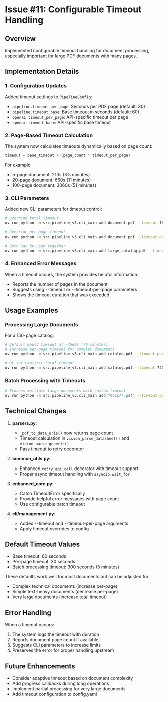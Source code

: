 # Issue #11: Configurable Timeout Handling

## Overview

Implemented configurable timeout handling for document processing, especially important for large PDF documents with many pages.

## Implementation Details

### 1. Configuration Updates

Added timeout settings to `PipelineConfig`:
- `pipeline.timeout_per_page`: Seconds per PDF page (default: 30)
- `pipeline.timeout_base`: Base timeout in seconds (default: 60)
- `openai.timeout_per_page`: API-specific timeout per page
- `openai.timeout_base`: API-specific base timeout

### 2. Page-Based Timeout Calculation

The system now calculates timeouts dynamically based on page count:
```python
timeout = base_timeout + (page_count * timeout_per_page)
```

For example:
- 5-page document: 210s (3.5 minutes)
- 20-page document: 660s (11 minutes)
- 100-page document: 3060s (51 minutes)

### 3. CLI Parameters

Added new CLI parameters for timeout control:
```bash
# Override total timeout
uv run python -m src.pipeline_v3.cli_main add document.pdf --timeout 1800

# Override per-page timeout
uv run python -m src.pipeline_v3.cli_main add document.pdf --timeout-per-page 45

# Both can be used together
uv run python -m src.pipeline_v3.cli_main add large_catalog.pdf --timeout 7200 --timeout-per-page 40
```

### 4. Enhanced Error Messages

When a timeout occurs, the system provides helpful information:
- Reports the number of pages in the document
- Suggests using --timeout or --timeout-per-page parameters
- Shows the timeout duration that was exceeded

## Usage Examples

### Processing Large Documents

For a 150-page catalog:
```bash
# Default would timeout at ~4560s (76 minutes)
# Increase per-page timeout for complex documents
uv run python -m src.pipeline_v3.cli_main add catalog.pdf --timeout-per-page 40

# Or set explicit total timeout
uv run python -m src.pipeline_v3.cli_main add catalog.pdf --timeout 7200  # 2 hours
```

### Batch Processing with Timeouts

```bash
# Process multiple large documents with custom timeout
uv run python -m src.pipeline_v3.cli_main add "docs/*.pdf" --timeout-per-page 35 --workers 2
```

## Technical Changes

1. **parsers.py**:
   - `_pdf_to_data_uris()` now returns page count
   - Timeout calculation in `vision_parse_datasheet()` and `vision_parse_generic()`
   - Pass timeout to retry decorator

2. **common_utils.py**:
   - Enhanced `retry_api_call` decorator with timeout support
   - Proper async timeout handling with `asyncio.wait_for`

3. **enhanced_core.py**:
   - Catch TimeoutError specifically
   - Provide helpful error messages with page count
   - Use configurable batch timeout

4. **cli/management.py**:
   - Added --timeout and --timeout-per-page arguments
   - Apply timeout overrides to config

## Default Timeout Values

- Base timeout: 60 seconds
- Per-page timeout: 30 seconds
- Batch processing timeout: 300 seconds (5 minutes)

These defaults work well for most documents but can be adjusted for:
- Complex technical documents (increase per-page)
- Simple text-heavy documents (decrease per-page)
- Very large documents (increase total timeout)

## Error Handling

When a timeout occurs:
1. The system logs the timeout with duration
2. Reports document page count if available
3. Suggests CLI parameters to increase limits
4. Preserves the error for proper handling upstream

## Future Enhancements

- Consider adaptive timeout based on document complexity
- Add progress callbacks during long operations
- Implement partial processing for very large documents
- Add timeout configuration to config.yaml